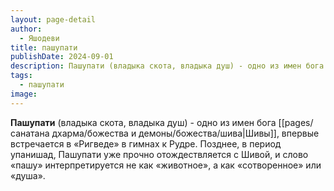```yaml
---
layout: page-detail
author:
  - Яшодеви
title: пашупати
publishDate: 2024-09-01
description: Пашупати (владыка скота, владыка душ) - одно из имен бога Шивы, впервые встречается в «Ригведе» в гимнах к Рудре. Позднее, в период упанишад, Пашупати уже прочно отождествляется с Шивой, и слово «пашу» интерпретируется не как «животное», а как «сотворенное» или «душа».
tags:
  - пашупати
image:
---
```

**Пашупати** (владыка скота, владыка душ) - одно из имен бога [[pages/санатана дхарма/божества и демоны/божества/шива|Шивы]], впервые встречается в «Ригведе» в гимнах к Рудре. Позднее, в период упанишад, Пашупати уже прочно отождествляется с Шивой, и слово «пашу» интерпретируется не как «животное», а как «сотворенное» или «душа».

